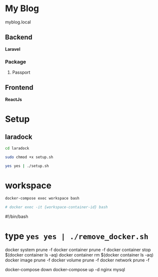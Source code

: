 # My Blog

myblog.local

## Backend

**Laravel**

### Package

1. Passport

## Frontend

**ReactJs**

# Setup

## laradock

```bash
cd laradock

sudo chmod +x setup.sh

yes yes | ./setup.sh
```

# workspace

```bash
docker-compose exec workspace bash

# docker exec -it {workspace-container-id} bash
```


#!/bin/bash
# type `yes yes | ./remove_docker.sh`

docker system prune -f
docker container prune -f
docker container stop $(docker container ls -aq)
docker container rm $(docker container ls -aq)
docker image prune -f
docker volume prune -f
docker network prune -f

docker-compose down
docker-compose up -d nginx mysql
